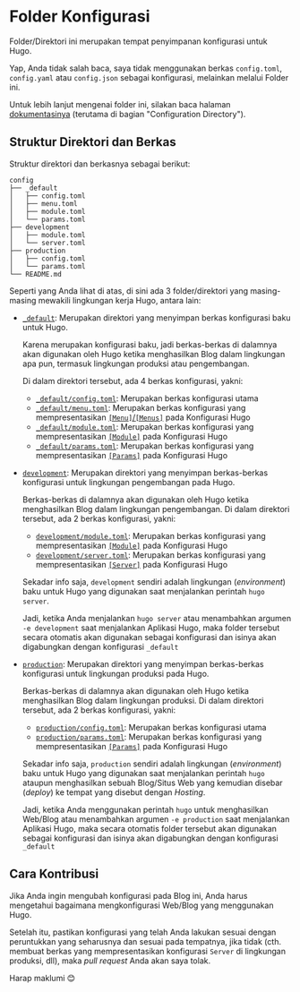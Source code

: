 # Folder Konfigurasi

Folder/Direktori ini merupakan tempat penyimpanan konfigurasi untuk Hugo.

Yap, Anda tidak salah baca, saya tidak menggunakan berkas `config.toml`, `config.yaml` atau `config.json` sebagai konfigurasi, melainkan melalui Folder ini.

Untuk lebih lanjut mengenai folder ini, silakan baca halaman [dokumentasinya](https://gohugo.io/configuration/introduction/#configuration-directory) (terutama di bagian "Configuration Directory").

## Struktur Direktori dan Berkas

Struktur direktori dan berkasnya sebagai berikut:

```plain
config
├── _default
│   ├── config.toml
│   ├── menu.toml
│   ├── module.toml
│   └── params.toml
├── development
│   ├── module.toml
│   └── server.toml
├── production
│   ├── config.toml
│   └── params.toml
└── README.md
```

Seperti yang Anda lihat di atas, di sini ada 3 folder/direktori yang masing-masing mewakili lingkungan kerja Hugo, antara lain:

- [`_default`](_default): Merupakan direktori yang menyimpan berkas konfigurasi baku untuk Hugo.

  Karena merupakan konfigurasi baku, jadi berkas-berkas di dalamnya akan digunakan oleh Hugo ketika menghasilkan Blog dalam lingkungan apa pun, termasuk lingkungan produksi atau pengembangan.

  Di dalam direktori tersebut, ada 4 berkas konfigurasi, yakni:

  - [`_default/config.toml`](_default/config.toml): Merupakan berkas konfigurasi utama
  - [`_default/menu.toml`](_default/menu.toml): Merupakan berkas konfigurasi yang mempresentasikan [`[Menu]`/`[Menus]`](https://gohugo.io/configuration/menus/) pada Konfigurasi Hugo
  - [`_default/module.toml`](_default/module.toml): Merupakan berkas konfigurasi yang mempresentasikan [`[Module]`](https://gohugo.io/configuration/module/) pada Konfigurasi Hugo
  - [`_default/params.toml`](_default/params.toml): Merupakan berkas konfigurasi yang mempresentasikan [`[Params]`](https://gohugo.io/configuration/params/) pada Konfigurasi Hugo

- [`development`](development): Merupakan direktori yang menyimpan berkas-berkas konfigurasi untuk lingkungan pengembangan pada Hugo.

  Berkas-berkas di dalamnya akan digunakan oleh Hugo ketika menghasilkan Blog dalam lingkungan pengembangan. Di dalam direktori tersebut, ada 2 berkas konfigurasi, yakni:
  - [`development/module.toml`](development/module.toml): Merupakan berkas konfigurasi yang mempresentasikan [`[Module]`](https://gohugo.io/configuration/module/) pada Konfigurasi Hugo
  - [`development/server.toml`](development/server.toml): Merupakan berkas konfigurasi yang mempresentasikan [`[Server]`](https://gohugo.io/configuration/server/) pada Konfigurasi Hugo

  Sekadar info saja, `development` sendiri adalah lingkungan (_environment_) baku untuk Hugo yang digunakan saat menjalankan perintah `hugo server`.

  Jadi, ketika Anda menjalankan `hugo server` atau menambahkan argumen `-e development` saat menjalankan Aplikasi Hugo, maka folder tersebut secara otomatis akan digunakan sebagai konfigurasi dan isinya akan digabungkan dengan konfigurasi `_default`

- [`production`](production): Merupakan direktori yang menyimpan berkas-berkas konfigurasi untuk lingkungan produksi pada Hugo.

  Berkas-berkas di dalamnya akan digunakan oleh Hugo ketika menghasilkan Blog dalam lingkungan produksi. Di dalam direktori tersebut, ada 2 berkas konfigurasi, yakni:
  - [`production/config.toml`](production/config.toml): Merupakan berkas konfigurasi utama
  - [`production/params.toml`](production/params.toml): Merupakan berkas konfigurasi yang mempresentasikan [`[Params]`](https://gohugo.io/configuration/params/) pada Konfigurasi Hugo

  Sekadar info saja, `production` sendiri adalah lingkungan (_environment_) baku untuk Hugo yang digunakan saat menjalankan perintah `hugo` ataupun menghasilkan sebuah Blog/Situs Web yang kemudian disebar (_deploy_) ke tempat yang disebut dengan _Hosting_.

  Jadi, ketika Anda menggunakan perintah `hugo` untuk menghasilkan Web/Blog atau menambahkan argumen `-e production` saat menjalankan Aplikasi Hugo, maka secara otomatis folder tersebut akan digunakan sebagai konfigurasi dan isinya akan digabungkan dengan konfigurasi `_default`

## Cara Kontribusi

Jika Anda ingin mengubah konfigurasi pada Blog ini, Anda harus mengetahui bagaimana mengkonfigurasi Web/Blog yang menggunakan Hugo.

Setelah itu, pastikan konfigurasi yang telah Anda lakukan sesuai dengan peruntukkan yang seharusnya dan sesuai pada tempatnya, jika tidak (cth. membuat berkas yang mempresentasikan konfigurasi `Server` di lingkungan produksi, dll), maka _pull request_ Anda akan saya tolak.

Harap maklumi 😊
